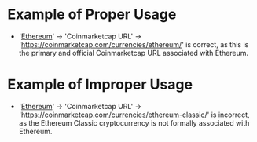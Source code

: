 # Example of Proper Usage
* '[Ethereum](https://golden.com/wiki/Ethereum-W4Z)' -> 'Coinmarketcap URL' -> 'https://coinmarketcap.com/currencies/ethereum/' is correct, as this is the primary and official Coinmarketcap URL associated with Ethereum.

# Example of Improper Usage
* '[Ethereum](https://golden.com/wiki/Ethereum-W4Z)' -> 'Coinmarketcap URL' -> 'https://coinmarketcap.com/currencies/ethereum-classic/' is incorrect, as the Ethereum Classic cryptocurrency is not formally associated with Ethereum.